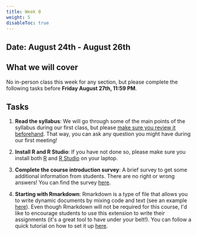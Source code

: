 ```yaml
---
title: Week 0
weight: 5
disableToc: true
---
```


## Date: August 24th - August 26th

## What we will cover

No in-person class this week for any section, but please complete the following tasks before **Friday August 27th, 11:59 PM**.

## Tasks

1. **Read the syllabus**: We will go through some of the main points of the syllabus during our first class, but please [make sure you review it beforehand](https://sta235.netlify.app/syllabus). That way, you can ask any question you might have during our first meeting!

2. **Install R and R Studio**: If you have not done so, please make sure you install both [R](https://www.r-project.org/) and [R Studio](https://www.rstudio.com/products/rstudio/download/) on your laptop.

3. **Complete the course introduction survey**: A brief survey to get some additional information from students. There are no right or wrong answers! You can find the survey [here](https://forms.gle/wAnQrZtR64vzgCGD7).

4. **Starting with Rmarkdown**: Rmarkdown is a type of file that allows you to write dynamic documents by mixing code and text (see an example [here](https://www.magdalenabennett.com/files/Rmarkdown_template.pdf)). Even though Rmarkdown will not be required for this course, I'd like to encourage students to use this extension to write their assignments (it's a great tool to have under your belt!). You can follow a quick tutorial on how to set it up [here](https://sta235.netlify.app/Rmarkdown_tutorial). 


